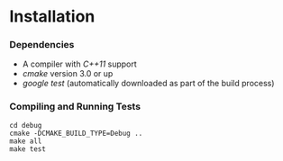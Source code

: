 # Installation #

### Dependencies ###

* A compiler with _C++11_ support
* _cmake_ version 3.0 or up
* _google test_ (automatically downloaded as part of the build process)

### Compiling and Running Tests ###

```
cd debug
cmake -DCMAKE_BUILD_TYPE=Debug ..
make all
make test
```

